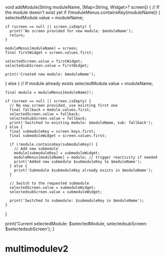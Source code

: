 void addModule(String moduleName, [Map<String, Widget>? screen]) {
// If the module doesn't exist yet
if (!moduleMenus.containsKey(moduleName)) {
selectedModule.value = moduleName;

    if (screen == null || screen.isEmpty) {
      print('No screen provided for new module: $moduleName');
      return;
    }

    moduleMenus[moduleName] = screen;
    final firstWidget = screen.values.first;

    selectedScreen.value = firstWidget;
    selectedsubScreen.value = firstWidget;

    print('Created new module: $moduleName');
} else {
// If module already exists
selectedModule.value = moduleName;

    final module = moduleMenus[moduleName]!;

    if (screen == null || screen.isEmpty) {
      // No new screen provided, use existing first one
      final fallback = module.values.first;
      selectedScreen.value = fallback;
      selectedsubScreen.value = fallback;
      print('Switched to existing module: $moduleName, sub: fallback');
    } else {
      final submoduleKey = screen.keys.first;
      final submoduleWidget = screen.values.first;

      if (!module.containsKey(submoduleKey)) {
        // Add new submodule
        module[submoduleKey] = submoduleWidget;
        moduleMenus[moduleName] = module; // trigger reactivity if needed
        print('Added new submodule $submoduleKey to $moduleName');
      } else {
        print('Submodule $submoduleKey already exists in $moduleName');
      }

      // Switch to the requested submodule
      selectedScreen.value = submoduleWidget;
      selectedsubScreen.value = submoduleWidget;

      print('Switched to submodule: $submoduleKey in $moduleName');
    }
}

print('Current selectedModule: $selectedModule, selectedsubScreen: $selectedsubScreen');
}
# multimodulev2
